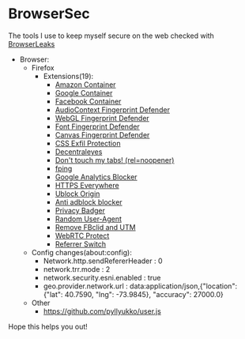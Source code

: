 # BrowserSec
The tools I use to keep myself secure on the web checked with [BrowserLeaks](https://browserleaks.com/)

* Browser:
  * Firefox
    * Extensions(19):
      * [Amazon Container](https://addons.mozilla.org/en-US/firefox/addon/amazon-container/)
      * [Google Container](https://addons.mozilla.org/en-US/firefox/addon/google-container/)
      * [Facebook Container](https://addons.mozilla.org/en-US/firefox/addon/facebook-container/)
      * [AudioContext Fingerprint Defender](https://addons.mozilla.org/en-US/firefox/addon/audioctx-fingerprint-defender/)
      * [WebGL Fingerprint Defender](https://addons.mozilla.org/en-US/firefox/addon/webgl-fingerprint-defender/)
      * [Font Fingerprint Defender](https://addons.mozilla.org/en-US/firefox/addon/font-fingerprint-defender/)
      * [Canvas Fingerprint Defender](https://addons.mozilla.org/en-US/firefox/addon/canvas-fingerprint-defender/)
      * [CSS Exfil Protection](https://addons.mozilla.org/en-US/firefox/addon/css-exfil-protection/)
      * [Decentraleyes](https://addons.mozilla.org/en-US/firefox/addon/decentraleyes/)
      * [Don't touch my tabs! (rel=noopener)](https://addons.mozilla.org/en-US/firefox/addon/dont-touch-my-tabs/)
      * [fping](https://addons.mozilla.org/en-US/firefox/addon/fping/)
      * [Google Analytics Blocker](https://addons.mozilla.org/en-US/firefox/addon/google-analytics-blocker/)
      * [HTTPS Everywhere](https://addons.mozilla.org/en-US/firefox/addon/https-everywhere/)
      * [Ublock Origin](https://addons.mozilla.org/en-US/firefox/addon/ublock-origin/)
      * [Anti adblock blocker](https://addons.mozilla.org/en-US/firefox/addon/anti-adblock-blocker/)
      * [Privacy Badger](https://addons.mozilla.org/en-US/firefox/addon/privacy-badger17/)
      * [Random User-Agent](https://addons.mozilla.org/en-US/firefox/addon/random_user_agent/)
      * [Remove FBclid and UTM](https://addons.mozilla.org/en-US/firefox/addon/remove-fbclid-and-utm/)
      * [WebRTC Protect](https://addons.mozilla.org/en-US/firefox/addon/webrtc-protect/)
      * [Referrer Switch](https://addons.mozilla.org/en-US/firefox/addon/referrer-switch/)
  * Config changes(about:config):
      * Network.http.sendRefererHeader : 0
      * network.trr.mode : 2
      * network.security.esni.enabled : true
      * geo.provider.network.url : data:application/json,{"location": {"lat": 40.7590, "lng": -73.9845}, "accuracy": 27000.0}
  * Other
      * https://github.com/pyllyukko/user.js

Hope this helps you out!
